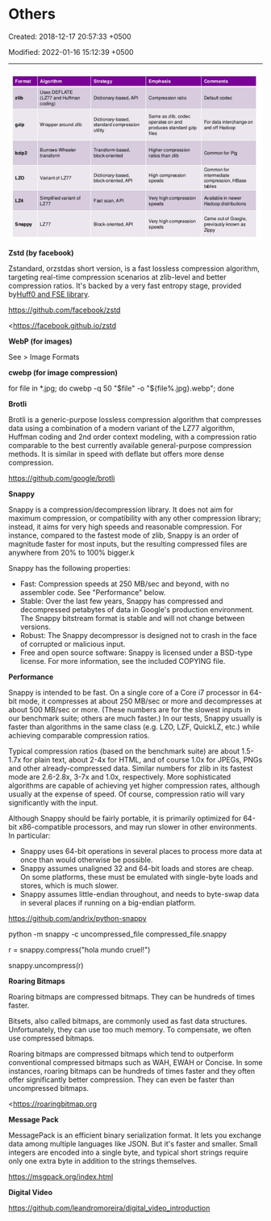 # Others

Created: 2018-12-17 20:57:33 +0500

Modified: 2022-01-16 15:12:39 +0500

---

![Image for post](media/Others-image1.png)

**Zstd (by facebook)**

Zstandard, orzstdas short version, is a fast lossless compression algorithm, targeting real-time compression scenarios at zlib-level and better compression ratios. It's backed by a very fast entropy stage, provided by[Huff0 and FSE library](https://github.com/Cyan4973/FiniteStateEntropy).



<https://github.com/facebook/zstd>

<https://facebook.github.io/zstd



**WebP (for images)**

See > Image Formats



**cwebp (for image compression)**

for file in *.jpg; do cwebp -q 50 "$file" -o "${file%.jpg}.webp"; done



**Brotli**

Brotli is a generic-purpose lossless compression algorithm that compresses data using a combination of a modern variant of the LZ77 algorithm, Huffman coding and 2nd order context modeling, with a compression ratio comparable to the best currently available general-purpose compression methods. It is similar in speed with deflate but offers more dense compression.

<https://github.com/google/brotli>



**Snappy**

Snappy is a compression/decompression library. It does not aim for maximum compression, or compatibility with any other compression library; instead, it aims for very high speeds and reasonable compression. For instance, compared to the fastest mode of zlib, Snappy is an order of magnitude faster for most inputs, but the resulting compressed files are anywhere from 20% to 100% bigger.k



Snappy has the following properties:
-   Fast: Compression speeds at 250 MB/sec and beyond, with no assembler code. See "Performance" below.
-   Stable: Over the last few years, Snappy has compressed and decompressed petabytes of data in Google's production environment. The Snappy bitstream format is stable and will not change between versions.
-   Robust: The Snappy decompressor is designed not to crash in the face of corrupted or malicious input.
-   Free and open source software: Snappy is licensed under a BSD-type license. For more information, see the included COPYING file.



**Performance**

Snappy is intended to be fast. On a single core of a Core i7 processor in 64-bit mode, it compresses at about 250 MB/sec or more and decompresses at about 500 MB/sec or more. (These numbers are for the slowest inputs in our benchmark suite; others are much faster.) In our tests, Snappy usually is faster than algorithms in the same class (e.g. LZO, LZF, QuickLZ, etc.) while achieving comparable compression ratios.



Typical compression ratios (based on the benchmark suite) are about 1.5-1.7x for plain text, about 2-4x for HTML, and of course 1.0x for JPEGs, PNGs and other already-compressed data. Similar numbers for zlib in its fastest mode are 2.6-2.8x, 3-7x and 1.0x, respectively. More sophisticated algorithms are capable of achieving yet higher compression rates, although usually at the expense of speed. Of course, compression ratio will vary significantly with the input.



Although Snappy should be fairly portable, it is primarily optimized for 64-bit x86-compatible processors, and may run slower in other environments. In particular:
-   Snappy uses 64-bit operations in several places to process more data at once than would otherwise be possible.
-   Snappy assumes unaligned 32 and 64-bit loads and stores are cheap. On some platforms, these must be emulated with single-byte loads and stores, which is much slower.
-   Snappy assumes little-endian throughout, and needs to byte-swap data in several places if running on a big-endian platform.



<https://github.com/andrix/python-snappy>

python -m snappy -c uncompressed_file compressed_file.snappy



r = snappy.compress("hola mundo cruel!")

snappy.uncompress(r)



**Roaring Bitmaps**

Roaring bitmaps are compressed bitmaps. They can be hundreds of times faster.



Bitsets, also called bitmaps, are commonly used as fast data structures. Unfortunately, they can use too much memory. To compensate, we often use compressed bitmaps.



Roaring bitmaps are compressed bitmaps which tend to outperform conventional compressed bitmaps such as WAH, EWAH or Concise. In some instances, roaring bitmaps can be hundreds of times faster and they often offer significantly better compression. They can even be faster than uncompressed bitmaps.



<https://roaringbitmap.org



**Message Pack**

MessagePack is an efficient binary serialization format. It lets you exchange data among multiple languages like JSON. But it's faster and smaller. Small integers are encoded into a single byte, and typical short strings require only one extra byte in addition to the strings themselves.



<https://msgpack.org/index.html>



**Digital Video**

<https://github.com/leandromoreira/digital_video_introduction>

